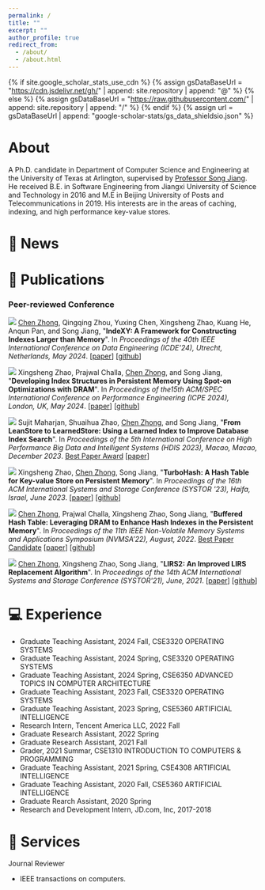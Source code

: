 ```yaml
---
permalink: /
title: ""
excerpt: ""
author_profile: true
redirect_from: 
  - /about/
  - /about.html
---
```


{% if site.google_scholar_stats_use_cdn %}
{% assign gsDataBaseUrl = "https://cdn.jsdelivr.net/gh/" | append: site.repository | append: "@" %}
{% else %}
{% assign gsDataBaseUrl = "https://raw.githubusercontent.com/" | append: site.repository | append: "/" %}
{% endif %}
{% assign url = gsDataBaseUrl | append: "google-scholar-stats/gs_data_shieldsio.json" %}

<span class='anchor' id='about-me'></span>

# About
A Ph.D. candidate in Department of Computer Science and Engineering at the University of Texas at Arlington, supervised by [Professor Song Jiang](https://jiangs.utasites.cloud). He received B.E. in Software Engineering from Jiangxi University of Science and Technology in 2016 and M.E in Beijing University of Posts and Telecommunications in 2019. His interests are in the areas of caching, indexing, and high performance key-value stores.

<!-- My research interest includes neural machine translation and computer vision. I have published more than 100 papers at the top international AI conferences with total <a href='https://scholar.google.com/citations?user=DhtAFkwAAAAJ'>google scholar citations <strong><span id='total_cit'>260000+</span></strong></a> (You can also use google scholar badge <a href='https://scholar.google.com/citations?user=DhtAFkwAAAAJ'><img src="https://img.shields.io/endpoint?url={{ url | url_encode }}&logo=Google%20Scholar&labelColor=f6f6f6&color=9cf&style=flat&label=citations"></a>). -->


# 📢 News
<!-- - *2022.02*: &nbsp;🎉🎉 Lorem ipsum dolor sit amet, consectetur adipiscing elit. Vivamus ornare aliquet ipsum, ac tempus justo dapibus sit amet. 
- *2022.02*: &nbsp;🎉🎉 Lorem ipsum dolor sit amet, consectetur adipiscing elit. Vivamus ornare aliquet ipsum, ac tempus justo dapibus sit amet.  -->

# 📝 Publications 
### Peer-reviewed Conference
<a href="https://icde2024.github.io" target="_blank"><img src="https://img.shields.io/badge/ICDE-2024-blue?style=flat-square"></a> <u>Chen Zhong</u>, Qingqing Zhou, Yuxing Chen, Xingsheng Zhao, Kuang He, Anqun Pan, and Song Jiang, &quot;**IndeXY: A Framework for Constructing Indexes Larger than Memory**&quot;. In *Proceedings of the 40th IEEE International Conference on Data Engineering (ICDE'24), Utrecht, Netherlands, May 2024*. [[paper](http://zhongch4g.github.io/files/IndeXY.pdf)] [[github](https://github.com/zhongch4g/IndeXY)]

<a href="https://icpe2024.spec.org" target="_blank"><img src="https://img.shields.io/badge/ICPE-2024-blue?style=flat-square"></a> Xingsheng Zhao, Prajwal Challa, <u>Chen Zhong</u>, and Song Jiang, &quot;**Developing Index Structures in Persistent Memory Using Spot-on Optimizations with DRAM**&quot;. In *Proceedings of the15th ACM/SPEC International Conference on Performance Engineering (ICPE 2024), London, UK, May 2024*. [[paper](http://zhongch4g.github.io/files/Spot-on.pdf)] [[github](https://github.com/hansonzhao007/buflog)]

<a href="http://www.hpbdis.org/portal/article/index/id/417/cid/1.html" target="_blank"><img src="https://img.shields.io/badge/HDIS-2023-blue?style=flat-square"></a> Sujit Maharjan, Shuaihua Zhao, <u>Chen Zhong</u>, and Song Jiang, &quot;**From LeanStore to LearnedStore: Using a Learned Index to Improve Database Index Search**&quot;. In *Proceedings of the 5th International Conference on High Performance Big Data and Intelligent Systems (HDIS 2023), Macao, Macao, December 2023*. [Best Paper Award](http://zhongch4g.github.io/files/Maharjan23-LearnedStore-award.pdf) [[paper](http://zhongch4g.github.io/files/Learned-index-on-Leanstore.pdf)] 

<a href="https://www.systor.org/2023/" target="_blank"><img src="https://img.shields.io/badge/SYSTOR-2023-blue?style=flat-square"></a> Xingsheng Zhao, <u>Chen Zhong</u>, Song Jiang, &quot;**TurboHash: A Hash Table for Key-value Store on Persistent  Memory**&quot;. In *Proceedings of the 16th ACM International Systems and Storage Conference (SYSTOR '23), Haifa, Israel, June 2023*. [[paper](http://zhongch4g.github.io/files/TurboHash.pdf)] [[github](https://github.com/hansonzhao007/TurboHash)]

<a href="https://nvmsa2022.github.io" target="_blank"><img src="https://img.shields.io/badge/NVMSA-2022-blue?style=flat-square"></a> <u>Chen Zhong</u>, Prajwal Challa, Xingsheng Zhao, Song Jiang, &quot;**Buffered Hash Table: Leveraging DRAM to Enhance Hash Indexes in the Persistent Memory**&quot;. In *Proceedings of the 11th IEEE Non-Volatile Memory Systems and Applications Symposium (NVMSA’22), August, 2022*. [Best Paper Candidate](https://nvmsa2022.github.io/program.html) [[paper](http://zhongch4g.github.io/files/BufferedHashTable_NVMSA.pdf)] [[github](https://github.com/zhongch4g/BufferHashing)]

<a href="https://www.systor.org/2021/" target="_blank"><img src="https://img.shields.io/badge/SYSTOR-2021-blue?style=flat-square"></a> <u>Chen Zhong</u>, Xingsheng Zhao, Song Jiang, &quot;**LIRS2: An Improved LIRS Replacement Algorithm**&quot;. In *Proceedings of the 14th ACM International Systems and Storage Conference (SYSTOR'21), June, 2021*. [[paper](http://zhongch4g.github.io/files/LIRS2.pdf)] [[github](https://github.com/zhongch4g/LIRS2)]

# 💻 Experience
- Graduate Teaching Assistant, 2024 Fall, CSE3320 OPERATING SYSTEMS
- Graduate Teaching Assistant, 2024 Spring, CSE3320 OPERATING SYSTEMS
- Graduate Teaching Assistant, 2024 Spring, CSE6350 ADVANCED TOPICS IN COMPUTER ARCHITECTURE
- Graduate Teaching Assistant, 2023 Fall, CSE3320 OPERATING SYSTEMS
- Graduate Teaching Assistant, 2023 Spring, CSE5360 ARTIFICIAL INTELLIGENCE
- Research Intern, Tencent America LLC, 2022 Fall
- Graduate Research Assistant, 2022 Spring
- Graduate Research Assistant, 2021 Fall
- Grader, 2021 Summar, CSE1310 INTRODUCTION TO COMPUTERS \& PROGRAMMING
- Graduate Teaching Assistant, 2021 Spring, CSE4308 ARTIFICIAL INTELLIGENCE
- Graduate Teaching Assistant, 2020 Fall, CSE5360 ARTIFICIAL INTELLIGENCE
- Graduate Rearch Assistant, 2020 Spring
- Research and Development Intern, JD.com, Inc, 2017-2018

# 💼 Services
Journal Reviewer
- IEEE transactions on computers.